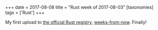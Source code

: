+++
date = 2017-08-08
title = "Rust week of 2017-08-03"
[taxonomies]
tags = ['Rust']
+++

My first upload to [the official Rust registry], [weeks-from-now].
Finally!

  [the official Rust registry]: https://crates.io
  [weeks-from-now]: https://crates.io/crates/weeks-from-now
